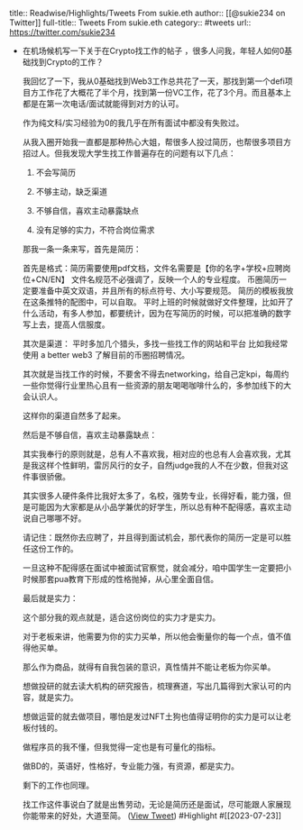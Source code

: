 title:: Readwise/Highlights/Tweets From sukie.eth
author:: [[@sukie234 on Twitter]]
full-title:: Tweets From sukie.eth
category:: #tweets
url:: https://twitter.com/sukie234
- 在机场候机写一下关于在Crypto找工作的帖子
  ，很多人问我，年轻人如何0基础找到Crypto的工作？
  
  我回忆了一下，我从0基础找到Web3工作总共花了一天，那找到第一个defi项目方工作花了大概花了半个月，找到第一份VC工作，花了3个月。而且基本上都是在第一次电话/面试就能得到对方的认可。
  
  作为纯文科/实习经验为0的我几乎在所有面试中都没有失败过。
  
  从我入圈开始我一直都是那种热心大姐，帮很多人投过简历，也帮很多项目方招过人。但我发现大学生找工作普遍存在的问题有以下几点：
  
  1. 不会写简历
  
  2. 不够主动，缺乏渠道
  
  3. 不够自信，喜欢主动暴露缺点
  
  4. 没有足够的实力，不符合岗位需求
  
  那我一条一条来写，首先是简历：
  
  首先是格式：简历需要使用pdf文档，文件名需要是【你的名字+学校+应聘岗位+CN/EN】
  文件名规范不必强调了，反映一个人的专业程度。
  币圈简历一定要准备中英文双语，并且所有的标点符号、大小写要规范。 
  简历的模板我放在这条推特的配图中，可以自取。
  平时上班的时候就做好文件整理，比如开了什么活动，有多人参加，都要统计，因为在写简历的时候，可以把准确的数字写上去，提高人信服度。
  
  其次是渠道：
  平时多加几个猎头，多找一些找工作的网站和平台 比如我经常使用 a better web3 了解目前的币圈招聘情况。
  
  其次就是当找工作的时候，不要舍不得去networking，给自己定kpi，每周约一些你觉得行业里热心且有一些资源的朋友喝喝咖啡什么的，多参加线下的大会认识人。
  
  这样你的渠道自然多了起来。
  
  然后是不够自信，喜欢主动暴露缺点：
  
  其实我奉行的原则就是，总有人不喜欢我，相对应的也总有人会喜欢我，尤其是我这样个性鲜明，雷厉风行的女子，自然judge我的人不在少数，但我对这件事很骄傲。
  
  其实很多人硬件条件比我好太多了，名校，强势专业，长得好看，能力强，但是可能因为大家都是从小品学兼优的好学生，所以总有种不配得感，喜欢主动说自己哪哪不好。
  
  请记住：既然你去应聘了，并且得到面试机会，那代表你的简历一定是可以胜任这份工作的。
  
  一旦这种不配得感在面试中被面试官察觉，就会减分，咱中国学生一定要把小时候那套pua教育下形成的性格抛掉，从心里全面自信。
  
  最后就是实力：
  
  这个部分我的观点就是，适合这份岗位的实力才是实力。
  
  对于老板来讲，他需要为你的实力买单，所以他会衡量你的每一个点，值不值得他买单。
  
  那么作为商品，就得有自我包装的意识，真性情并不能让老板为你买单。
  
  想做投研的就去读大机构的研究报告，梳理赛道，写出几篇得到大家认可的内容，就是实力。
  
  想做运营的就去做项目，哪怕是发过NFT土狗也值得证明你的实力是可以让老板付钱的。
  
  做程序员的我不懂，但我觉得一定也是有可量化的指标。
  
  做BD的，英语好，性格好，专业能力强，有资源，都是实力。
  
  剩下的工作也同理。
  
  找工作这件事说白了就是出售劳动，无论是简历还是面试，尽可能跟人家展现你能带来的好处，大道至简。 ([View Tweet](https://twitter.com/sukie234/status/1682706809256296449)) #Highlight #[[2023-07-23]]